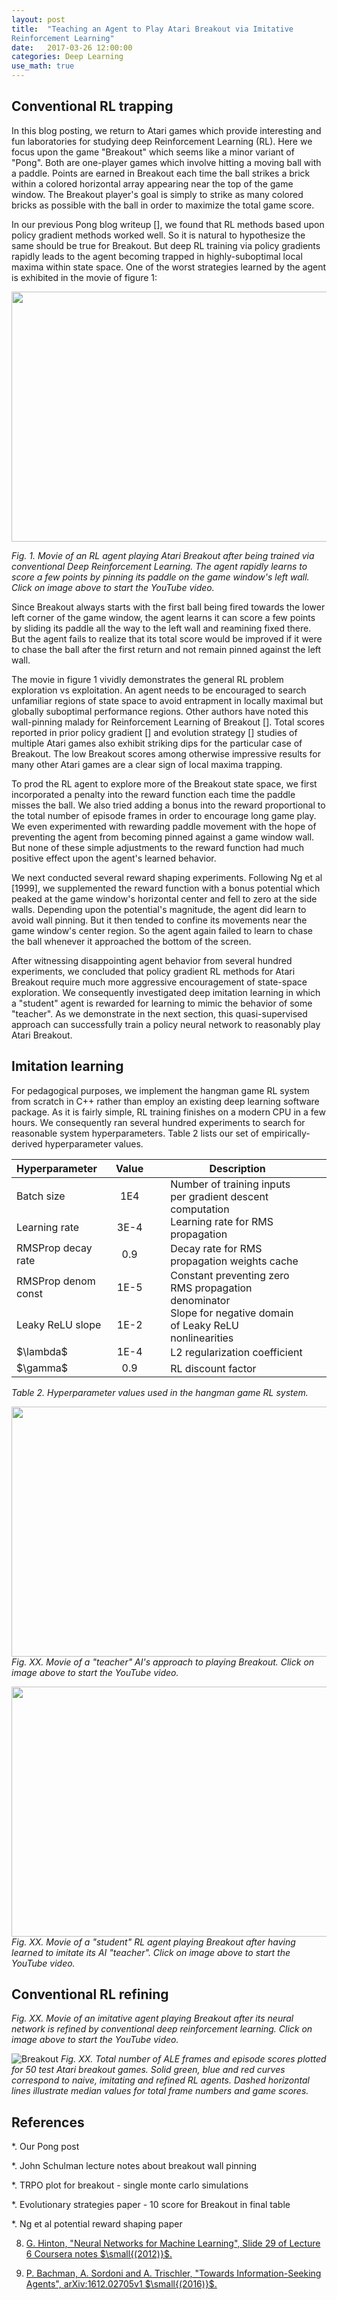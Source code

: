 ```yaml
---
layout: post
title:  "Teaching an Agent to Play Atari Breakout via Imitative
Reinforcement Learning"
date:   2017-03-26 12:00:00
categories: Deep Learning
use_math: true
---
```


## Conventional RL trapping

In this blog posting, we return to Atari games which provide interesting
and fun laboratories for studying deep Reinforcement Learning $($RL$)$.
Here we focus upon the game "Breakout" which seems like a minor variant of
"Pong".  Both are one-player games which involve hitting a moving ball with
a paddle.  Points are earned in Breakout each time the ball strikes a brick
within a colored horizontal array appearing near the top of the game
window.  The Breakout player's goal is simply to strike as many colored
bricks as possible with the ball in order to maximize the total game score.

In our previous Pong blog writeup [], we found that RL methods based upon
policy gradient methods worked well.  So it is natural to hypothesize the
same should be true for Breakout.  But deep RL training via policy
gradients rapidly leads to the agent becoming trapped in highly-suboptimal
local maxima within state space.  One of the worst strategies learned by
the agent is exhibited in the movie of figure 1:

<a href="http://www.youtube.com/watch?feature=player_embedded&v=rEzXFA_58vw"
target="_blank"><center><img align="center" src="http://img.youtube.com/vi/rEzXFA_58vw/0.jpg" width="600" height="400" /></center></a>

*Fig. 1.  Movie of an RL agent playing Atari Breakout after being trained
via conventional Deep Reinforcement Learning.  The agent rapidly learns to
score a few points by pinning its paddle on the game window's left wall.
Click on image above to start the YouTube video.*

Since Breakout always starts with the first ball being fired towards the
lower left corner of the game window, the agent learns it can score a few
points by sliding its paddle all the way to the left wall and reamining
fixed there.  But the agent fails to realize that its total score would be
improved if it were to chase the ball after the first return and not remain
pinned against the left wall.

The movie in figure 1 vividly demonstrates the general RL problem
exploration vs exploitation.  An agent needs to be encouraged to search
unfamiliar regions of state space to avoid entrapment in locally maximal
but globally suboptimal performance regions.  Other authors have noted this
wall-pinning malady for Reinforcement Learning of Breakout [].  Total
scores reported in prior policy gradient [] and evolution strategy []
studies of multiple Atari games also exhibit striking dips for the
particular case of Breakout.  The low Breakout scores among otherwise
impressive results for many other Atari games are a clear sign of local
maxima trapping.

To prod the RL agent to explore more of the Breakout state space, we first
incorporated a penalty into the reward function each time the paddle misses
the ball.  We also tried adding a bonus into the reward proportional to the
total number of episode frames in order to encourage long game play.  We
even experimented with rewarding paddle movement with the hope of
preventing the agent from becoming pinned against a game window wall.  But
none of these simple adjustments to the reward function had much positive
effect upon the agent's learned behavior.

We next conducted several reward shaping experiments.  Following Ng et al
[1999], we supplemented the reward function with a bonus potential which
peaked at the game window's horizontal center and fell to zero at the side
walls.  Depending upon the potential's magnitude, the agent did learn to
avoid wall pinning.  But it then tended to confine its movements near the
game window's center region.  So the agent again failed to learn to chase
the ball whenever it approached the bottom of the screen.

After witnessing disappointing agent behavior from several hundred
experiments, we concluded that policy gradient RL methods for Atari
Breakout require much more aggressive encouragement of state-space
exploration.  We consequently investigated deep imitation learning in which
a "student" agent is rewarded for learning to mimic the behavior of some
"teacher".  As we demonstrate in the next section, this quasi-supervised
approach can successfully train a policy neural network to reasonably play
Atari Breakout.

## Imitation learning

For pedagogical purposes, we implement the hangman game RL system from
scratch in C++ rather than employ an existing deep learning software
package.  As it is fairly simple, RL training finishes on a modern CPU in a
few hours.  We consequently ran several hundred experiments to search for
reasonable system hyperparameters.  Table 2 lists our set of
empirically-derived hyperparameter values.

<table style="width:100%">
  <thead>
    <tr>
      <th style="text-align: left">Hyperparameter</th>
      <th style="text-align: center">Value    </th>
      <th style="text-align: center">Description</th>
    </tr>
  </thead>
  <tbody>
    <tr>
      <td style="text-align: left">Batch size</td>
      <td style="text-align: center">1E4</td>
      <td style="padding: 0 35px">  Number of training inputs per
gradient descent computation</td>
    </tr>
    <tr>
      <td style="text-align: left">Learning rate</td>
      <td style="text-align: center">3E-4</td>
      <td style="padding: 0 35px"> Learning rate for RMS propagation</td>
    </tr>
    <tr>
      <td style="text-align: left">RMSProp decay rate</td>
      <td style="text-align: center">0.9</td>
      <td style="padding: 0 35px">Decay rate for RMS propagation weights cache</td>
    </tr>
    <tr>
      <td style="text-align: left">RMSProp denom const</td>
      <td style="text-align: center">1E-5</td>
      <td style="padding: 0 35px">Constant preventing zero RMS propagation denominator</td>
    </tr>
    <tr>
      <td style="text-align: left">Leaky ReLU slope</td>
      <td style="text-align: center">1E-2</td>
      <td style="padding: 0 35px">Slope for negative domain of Leaky
ReLU nonlinearities</td>
    </tr>
    <tr>
      <td style="text-align: left"> $\lambda$ </td>
      <td style="text-align: center">1E-4</td>
      <td style="padding: 0 35px">L2 regularization coefficient</td>
    </tr>
    <tr>
      <td style="text-align: left"> $\gamma$ </td>
      <td style="text-align: center">0.9</td>
      <td style="padding: 0 35px">RL discount factor</td>
    </tr>

  </tbody>
</table>

*Table 2.  Hyperparameter values used in the hangman game RL system.*


<a href="http://www.youtube.com/watch?feature=player_embedded&v=GkygRAtxcss"
target="_blank"><center><img src="http://img.youtube.com/vi/GkygRAtxcss/0.jpg"
width="600" height="400" /></center></a>
*Fig. XX.  Movie of a "teacher" AI's approach to playing Breakout.  Click
on image above to start the YouTube video.*

<a href="http://www.youtube.com/watch?feature=player_embedded&v=r7llzBLIfGI"
target="_blank"><center><img
src="http://img.youtube.com/vi/r7llzBLIfGI/0.jpg" width="600"
height="400"/></center></a> 
*Fig. XX.  Movie of a "student" RL agent playing Breakout after having
learned to imitate its AI "teacher".  Click on image above to start the
YouTube video.*

## Conventional RL refining 

*Fig. XX.  Movie of an imitative agent playing Breakout after its neural
network is refined by conventional deep reinforcement learning.  Click on
image above to start the YouTube video.*

![Breakout]({{site.url}}/blog/images/breakout/montage_frames_scores.jpg)
*Fig. XX.  Total number of ALE frames and episode scores plotted for 50 test
Atari breakout games.  Solid green, blue and red curves correspond to
naive, imitating and refined RL agents.  Dashed horizontal lines illustrate
median values for total frame numbers and game scores.*


## References

*.  Our Pong post 

*.  John Schulman lecture notes about breakout wall pinning

*.  TRPO plot for breakout  - single monte carlo simulations

*.  Evolutionary strategies paper - 10 score for Breakout in final table

*.  Ng et al potential reward shaping paper

8. [G. Hinton, "Neural Networks for Machine Learning", Slide 29 of Lecture
6 Coursera notes $\small{(2012)}$.](https://www.coursera.org/learn/neural-networks)

9.  [P. Bachman, A. Sordoni and A. Trischler, "Towards Information-Seeking
Agents", arXiv:1612.02705v1 $\small{(2016)}$.](https://arxiv.org/abs/1612.02605)

